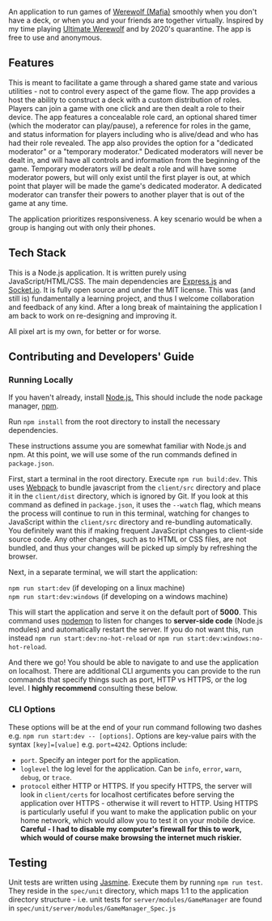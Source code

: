 An application to run games of <a href="https://en.wikipedia.org/wiki/Mafia_(party_game)">Werewolf (Mafia)</a>
smoothly when you don't have a deck, or when you and your friends are together virtually. Inspired by my time playing
<a href="https://boardgamegeek.com/boardgame/152242/ultimate-werewolf-deluxe-edition">Ultimate Werewolf</a> and by
2020's quarantine. The app is free to use and anonymous. 

## Features

This is meant to facilitate a game through a shared game state and various utilities - not to control
every aspect of the game flow. The app provides a host the ability to construct a deck with a custom distribution
of roles. Players can join a game with one click and are then dealt a role to their device. The app features a concealable 
role card, an optional shared timer (which the moderator can play/pause), a reference for roles in the game, and status 
information for players including who is alive/dead and who has had their role revealed. The app also provides the 
option for a "dedicated moderator" or a "temporary moderator." Dedicated moderators will never be dealt in, and will 
have all controls and information from the beginning of the game. Temporary moderators _will_ be dealt a role and will
have some moderator powers, but will only exist until the first player is out, at which point that player will be made 
the game's dedicated moderator. A dedicated moderator can transfer their powers to another player that is out of the 
game at any time. 

The application prioritizes responsiveness. A key scenario would be when a group is hanging out with only their phones.

## Tech Stack

This is a Node.js application. It is written purely using JavaScript/HTML/CSS. The main dependencies are
<a href="https://expressjs.com/">Express.js</a> and <a href="https://socket.io/">Socket.io</a>. It is fully open source
and under the MIT license. This was (and still is) fundamentally a learning project, and thus I welcome collaboration 
and feedback of any kind. After a long break of maintaining the application I am back to work on re-designing and
improving it. 

All pixel art is my own, for better or for worse.

## Contributing and Developers' Guide

### Running Locally

If you haven't already, install <a href="https://nodejs.org/en/">Node.js.</a> This should include the node package 
manager, <a href="https://www.npmjs.com/">npm</a>.

Run `npm install` from the root directory to install the necessary dependencies.

These instructions assume you are somewhat familiar with Node.js and npm. At this point, we will use some of the run
commands defined in `package.json`.

First, start a terminal in the root directory. Execute `npm run build:dev`. This uses <a href="https://webpack.js.org/">
Webpack</a> to bundle javascript from the `client/src` directory and place it in the `client/dist` directory, which is ignored by Git.
If you look at this command as defined in `package.json`, it uses the `--watch` flag, which means the process will continue
to run in this terminal, watching for changes to JavaScript within the `client/src` directory and re-bundling automatically. You 
definitely want this if making frequent JavaScript changes to client-side source code. Any other changes, such as to HTML or CSS
files, are not bundled, and thus your changes will be picked up simply by refreshing the browser.

Next, in a separate terminal, we will start the application:

`npm run start:dev` (if developing on a linux machine)<br>
`npm run start:dev:windows` (if developing on a windows machine)

This will start the application and serve it on the default port of **5000**. This command uses <a href="https://www.npmjs.com/package/nodemon">nodemon</a>
to listen for changes to **server-side code** (Node.js modules) and automatically restart the server. If you do not want 
this, run instead `npm run start:dev:no-hot-reload` or `npm run start:dev:windows:no-hot-reload`. 

And there we go! You should be able to navigate to and use the application on localhost. There are additional CLI arguments
you can provide to the run commands that specify things such as port, HTTP vs HTTPS, or the log level. I **highly recommend**
consulting these below.

### CLI Options

These options will be at the end of your run command following two dashes e.g. `npm run start:dev -- [options]`.
Options are key-value pairs with the syntax `[key]=[value]` e.g. `port=4242`. Options include:

- `port`. Specify an integer port for the application.
- `loglevel` the log level for the application. Can be `info`, `error`, `warn`, `debug`, or `trace`. 
- `protocol` either HTTP or HTTPS. If you specify HTTPS, the server will look in `client/certs` for localhost certificates
before serving the application over HTTPS - otherwise it will revert to HTTP. Using HTTPS is particularly useful if you
  want to make the application public on your home network, which would allow you to test it on your mobile device. **Careful -
  I had to disable my computer's firewall for this to work, which would of course make browsing the internet much riskier.**

## Testing

Unit tests are written using <a href="https://jasmine.github.io/">Jasmine</a>. Execute them by running `npm run test`. 
They reside in the `spec/unit` directory, which maps 1:1 to the application directory structure - i.e. unit tests for 
`server/modules/GameManager` are found in `spec/unit/server/modules/GameManager_Spec.js`
